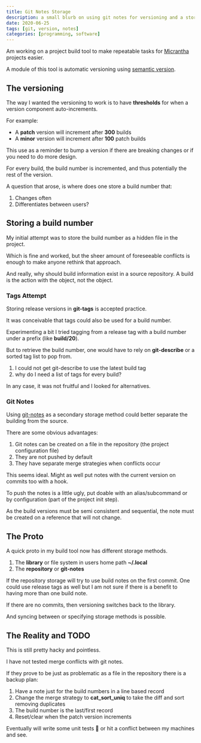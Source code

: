 ```yaml
---
title: Git Notes Storage
description: a small blurb on using git notes for versioning and a storage mechanism
date: 2020-06-25
tags: [git, version, notes]
categories: [programming, software]
---
```



Am working on a project build tool to make repeatable tasks for [Micrantha](https://micrantha.com) projects easier.

A module of this tool is automatic versioning using [semantic version](https://semver.org/).

## The versioning

The way I wanted the versioning to work is to have **thresholds** for when a version component auto-increments.

For example:

- A **patch** version will increment after **300** builds
- A **minor** version will increment after **100** patch builds

This use as a reminder to bump a version if there are breaking changes or if you need to do more design.

For every build, the build number is incremented, and thus potentially the rest of the version.

A question that arose, is where does one store a build number that:

1. Changes often
2. Differentiates between users?

## Storing a build number

My initial attempt was to store the build number as a hidden file in the project.

Which is fine and worked, but the sheer amount of foreseeable conflicts is enough to make anyone rethink that approach.

And really, why should build information exist in a source repository.  A build is the action with the object, not the object.

### Tags Attempt

Storing release versions in **git-tags** is accepted practice.

It was conceivable that tags could also be used for a build number.  

Experimenting a bit I tried tagging from a release tag with a build number under a prefix (like **build/20**).

But to retrieve the build number, one would have to rely on **git-describe** or a sorted tag list to pop from.

1.  I could not get git-describe to use the latest build tag
2.  why do I need a list of tags for every build?

In any case, it was not fruitful and I looked for alternatives.

### Git Notes

Using [git-notes](https://git-scm.com/docs/git-notes) as a secondary storage method could better separate the building from the source.

There are some obvious advantages:

1.  Git notes can be created on a file in the repository (the project configuration file)
2.  They are not pushed by default
3.  They have separate merge strategies when conflicts occur

This seems ideal. Might as well put notes with the current version on commits too with a hook.

To push the notes is a little ugly, put doable with an alias/subcommand or by configuration (part of the project init step).

As the build versions must be semi consistent and sequential, the note must be created on a reference that will not change.

## The Proto

A quick proto in my build tool now has different storage methods.

1. The **library** or file system in users home path **~/.local**
2. The **repository** or **git-notes**

If the repository storage will try to use build notes on the first commit.  One could use release tags as well but I am not sure if there is a benefit to having more than one build note.

If there are no commits, then versioning switches back to the library.

And syncing between or specifying storage methods is possible.

## The Reality and TODO

This is still pretty hacky and pointless.

I have not tested merge conflicts with git notes.  

If they prove to be just as problematic as a file in the repository there is a backup plan:

1. Have a note just for the build numbers in a line based record
2. Change the merge strategy to **cat_sort_uniq** to take the diff and sort removing duplicates
3. The build number is the last/first record
4. Reset/clear when the patch version increments

Eventually will write some unit tests 🤦 or hit a conflict between my machines and see.

